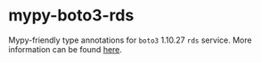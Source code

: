 # mypy-boto3-rds

Mypy-friendly type annotations for `boto3` 1.10.27 `rds` service.
More information can be found [here](https://github.com/vemel/mypy_boto3).
